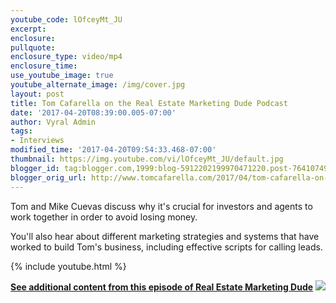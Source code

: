 ```yaml
---
youtube_code: lOfceyMt_JU
excerpt:
enclosure:
pullquote:
enclosure_type: video/mp4
enclosure_time:
use_youtube_image: true
youtube_alternate_image: /img/cover.jpg
layout: post
title: Tom Cafarella on the Real Estate Marketing Dude Podcast
date: '2017-04-20T08:39:00.005-07:00'
author: Vyral Admin
tags:
- Interviews
modified_time: '2017-04-20T09:54:33.468-07:00'
thumbnail: https://img.youtube.com/vi/lOfceyMt_JU/default.jpg
blogger_id: tag:blogger.com,1999:blog-5912202199970471220.post-7641074982466053686
blogger_orig_url: http://www.tomcafarella.com/2017/04/tom-cafarella-on-real-estate-marketing.html
---
```

Tom and Mike Cuevas discuss why it's crucial for investors and agents to work together in order to avoid losing money.

You'll also hear about different marketing strategies and systems that have worked to build Tom's business, including effective scripts for calling leads.

{% include youtube.html %}

**[See additional content from this episode of Real Estate Marketing Dude](http://www.realestatemarketingdude.com/podcast/podcast/scaling-business-investors/)**
[![](http://www.realestatemarketingdude.com/wp-content/uploads/2015/08/REMD-ClearLogo.11.png)](http://www.realestatemarketingdude.com/podcast/podcast/scaling-business-investors/)
